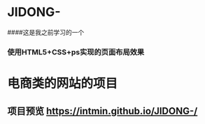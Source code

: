 # JIDONG-
####这是我之前学习的一个
### 使用HTML5+CSS+ps实现的页面布局效果<br>
# 电商类的网站的项目<br>
## 项目预览 https://intmin.github.io/JIDONG-/
